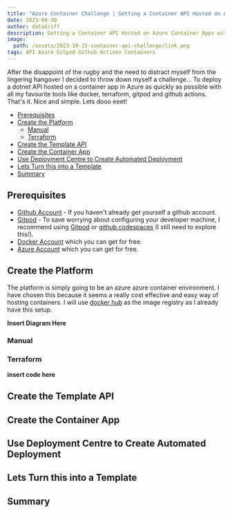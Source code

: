 ```yaml
---
title: "Azure Container Challenge | Getting a Container API Hosted on Azure with Automated Deployment in Double Quick Time"
date: 2023-09-30
author: dataGriff
description: Getting a Container API Hosted on Azure Container Apps with Automated Deployment in Double Quick Time
image:
  path: /assets/2023-10-15-container-api-challenge/link.png
tags: API Azure Gitpod Github Actions Containers
---
```


After the disappoint of the rugby and the need to distract myself from the lingering hangover I decided to throw down myself a challenge... To deploy a dotnet API hosted on a container app in Azure as quickly as possible with all my favourite tools like docker, terraform, gitpod and github actions. That's it. Nice and simple. Lets dooo eeet! 

- [Prerequisites](#prerequisites)
- [Create the Platform](#create-the-platform)
  - [Manual](#manual)
  - [Terraform](#terraform)
- [Create the Template API](#create-the-template-api)
- [Create the Container App](#create-the-container-app)
- [Use Deployment Centre to Create Automated Deployment](#use-deployment-centre-to-create-automated-deployment)
- [Lets Turn this into a Template](#lets-turn-this-into-a-template)
- [Summary](#summary)


## Prerequisites

- [Github Account](https://www.github.com) - If you haven't already get yourself a github account. 
- [Gitpod](https://www.gitpod.io) - To save worrying about configuring your developer machine, I recommend using [Gitpod](https://www.gitpod.io) or [github codespaces](https://github.com/features/codespaces) (I still need to explore this!).
- [Docker Account](https://hub.docker.com/signup) which you can get for free.
- [Azure Account](https://azure.microsoft.com/en-gb/) which you can get for free.

## Create the Platform

The platform is simply going to be an azure azure container environment. I have chosen this because it seems a really cost effective and easy way of hosting containers. I will use [docker hub](https://hub.docker.com/) as the image registry as I already have this setup.

**Insert Diagram Here**

### Manual

### Terraform

**insert code here**

## Create the Template API

## Create the Container App

## Use Deployment Centre to Create Automated Deployment

## Lets Turn this into a Template

## Summary

